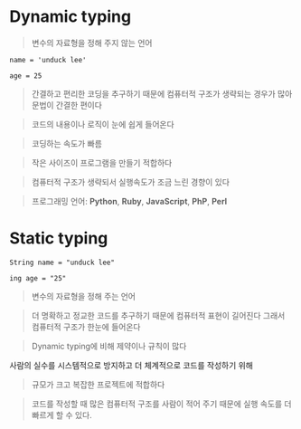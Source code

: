 # Dynamic typing

>변수의 자료형을 정해 주지 않는 언어

```
name = 'unduck lee'

age = 25
```
>간결하고 편리한 코딩을 추구하기 때문에 컴퓨터적 구조가 생략되는 경우가 많아 문법이 간결한 편이다

>코드의 내용이나 로직이 눈에 쉽게 들어온다

>코딩하는 속도가 빠름

>작은 사이즈이 프로그램을 만들기 적합하다

>컴퓨터적 구조가 생략되서 실행속도가 조금 느린 경향이 있다

>프로그래밍 언어: **Python**, **Ruby**, **JavaScript**, **PhP**, **Perl**

# Static typing

```
String name = "unduck lee"

ing age = "25"
```

>변수의 자료형을 정해 주는 언어

>더 명확하고 정교한 코드를 추구하기 때문에 컴퓨터적 표현이 길어진다 그래서 컴퓨터적 구조가 한눈에 들어온다

>Dynamic typing에 비해 제약이나 규칙이 많다

사람의 실수를 시스템적으로 방지하고 더 체계적으로 코드를 작성하기 위해

>규모가 크고 복잡한 프로젝트에 적합하다

>코드를 작성할 때 많은 컴퓨터적 구조를 사람이 적어 주기 때문에 실행 속도를 더 빠르게 할 수 있다.

